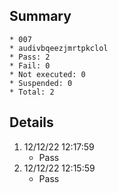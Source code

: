 ## Summary
	* 007
	* audivbqeezjmrtpkclol
	* Pass: 2
	* Fail: 0
	* Not executed: 0
	* Suspended: 0
	* Total: 2
## Details
1. 12/12/22 12:17:59
	* Pass
2. 12/12/22 12:15:59
	* Pass
